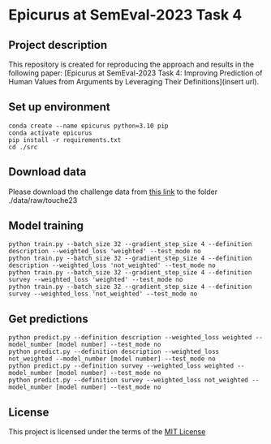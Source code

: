 # Epicurus at SemEval-2023 Task 4

## Project description
This repository is created for reproducing the approach and results 
in the following paper: 
[Epicurus at SemEval-2023 Task 4: Improving Prediction of Human Values from Arguments by Leveraging Their Definitions](insert url).

## Set up environment
```
conda create --name epicurus python=3.10 pip
conda activate epicurus
pip install -r requirements.txt
cd ./src
```

## Download data 
Please download the challenge data from [this link](https://zenodo.org/record/7550385#.Y_kO--zMJqs) to the folder ./data/raw/touche23

## Model training
```
python train.py --batch_size 32 --gradient_step_size 4 --definition description --weighted_loss 'weighted' --test_mode no
python train.py --batch_size 32 --gradient_step_size 4 --definition description --weighted_loss 'not_weighted' --test_mode no
python train.py --batch_size 32 --gradient_step_size 4 --definition survey --weighted_loss 'weighted' --test_mode no
python train.py --batch_size 32 --gradient_step_size 4 --definition survey --weighted_loss 'not_weighted' --test_mode no
```


## Get predictions
```
python predict.py --definition description --weighted_loss weighted --model_number [model number] --test_mode no
python predict.py --definition description --weighted_loss not_weighted --model_number [model number] --test_mode no
python predict.py --definition survey --weighted_loss weighted --model_number [model number] --test_mode no
python predict.py --definition survey --weighted_loss not_weighted --model_number [model number] --test_mode no
```

## License

This project is licensed under the terms of the [MIT License](/LICENSE.md)
